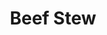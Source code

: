 ---
title: Beef Stew
description: Sauce cooked with Beef.Sauce cooked with Beef.
featured-image: /uploads/beef-stew.jpg
theme: Soups
---